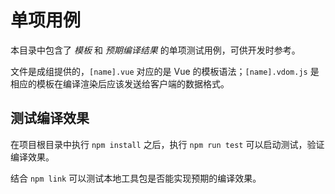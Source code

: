 # 单项用例

本目录中包含了 *模板* 和 *预期编译结果* 的单项测试用例，可供开发时参考。

文件是成组提供的，`[name].vue` 对应的是 Vue 的模板语法；`[name].vdom.js` 是相应的模板在编译渲染后应该发送给客户端的数据格式。

## 测试编译效果

在项目根目录中执行 `npm install` 之后，执行 `npm run test` 可以启动测试，验证编译效果。

结合 `npm link` 可以测试本地工具包是否能实现预期的编译效果。
